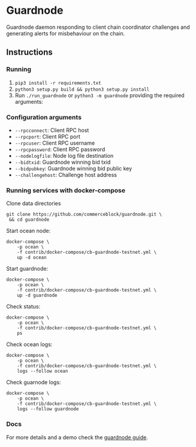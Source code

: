 # Guardnode

Guardnode daemon responding to client chain coordinator challenges and generating alerts for misbehaviour on the chain.


## Instructions

### Running

1. `pip3 install -r requirements.txt`
2. `python3 setup.py build && python3 setup.py install`
3. Run `./run_guardnode` or `python3 -m guardnode` providing the required arguments:


### Configuration arguments

- `--rpcconnect`: Client RPC host
- `--rpcport`: Client RPC port
- `--rpcuser`: Client RPC username
- `--rpcpassword`: Client RPC password
- `--nodelogfile`: Node log file destination
- `--bidtxid`: Guardnode winning bid txid
- `--bidpubkey`: Guardnode winning bid public key
- `--challengehost`: Challenge host address


### Running services with docker-compose

Clone data directories

```console
git clone https://github.com/commerceblock/guardnode.git \
 && cd guardnode
```

Start ocean node:

```console
docker-compose \
    -p ocean \
    -f contrib/docker-compose/cb-guardnode-testnet.yml \
    up -d ocean
```

Start guardnode:

```console
docker-compose \
    -p ocean \
    -f contrib/docker-compose/cb-guardnode-testnet.yml \
    up -d guardnode
```

Check status:

```console
docker-compose \
    -p ocean \
    -f contrib/docker-compose/cb-guardnode-testnet.yml \
    ps
```

Check ocean logs:

```console
docker-compose \
    -p ocean \
    -f contrib/docker-compose/cb-guardnode-testnet.yml \
    logs --follow ocean
```

Check guarnode logs:

```console
docker-compose \
    -p ocean \
    -f contrib/docker-compose/cb-guardnode-testnet.yml \
    logs --follow guardnode
```

### Docs

For more details and a demo check the [guardnode guide](https://commerceblock.readthedocs.io/en/latest/guardnode-guide/index.html).
